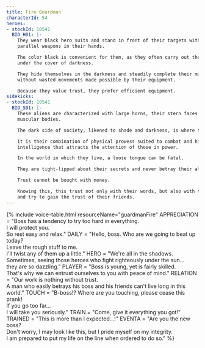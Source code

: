 ```yaml
---
title: Fire Guardman
characterId: 54
heroes:
- stockId: 10541
  BIO_H01: |-
    They wear black hero suits and stand in front of their targets with black
    parallel weapons in their hands.

    The color black is convenient for them, as they often carry out their tasks
    under the cover of darkness.

    They hide themselves in the darkness and steadily complete their missions
    without wasted movements made possible by their equipment.

    Because they value trust, they prefer efficient equipment.
sidekicks:
- stockId: 10541
  BIO_S01: |-
    These aliens are characterized with large horns, their stern faces and muscular,
    muscular bodies.

    The dark side of society, likened to shade and darkness, is where they belong.

    It is their combination of physical prowess suited to combat and high
    intelligence that attracts the attention of those in power.

    In the world in which they live, a loose tongue can be fatal.

    They are tight-lipped about their secrets and never betray their allies.

    Trust cannot be bought with money.

    Knowing this, this trust not only with their words, but also with their actions,
    and try to gain the trust of their friends.
---
```


{% include voice-table.html resourceName="guardmanFire"
APPRECIATION = "Boss has a tendency to try too hard in everything.<br>I will protect you.<br>So rest easy and relax."
DAILY = "Hello, boss. Who are we going to beat up today?<br>Leave the rough stuff to me.<br>I'll twist any of them up a little."
HERO = "We're all in the shadows.<br>Sometimes, seeing those heroes who fight righteously under the sun…<br>they are so dazzling."
PLAYER = "Boss is young, yet is fairly skilled.<br>That's why we can entrust ourselves to you with peace of mind."
RELATION = "Our work is nothing without trust.<br>A man who easily betrays his boss and his friends can't live long in this world."
TOUCH = "B-boss!? Where are you touching, please cease this prank!<br>If you go too far…<br>I will take you seriously."
TRAIN = "Come, give it everything you got!"
TRAINED = "This is more than I expected…!"
EVENTA = "Are you the new boss?<br>Don't worry, I may look like this, but I pride myself on my integrity.<br>I am prepared to put my life on the line when ordered to do so."
%}


